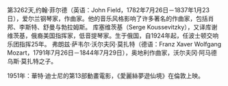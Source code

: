 第3262天,约翰·菲尔德（英语：John Field，1782年7月26日－1837年1月23日），爱尔兰钢琴家，作曲家。他的音乐风格影响了许多著名的作曲家，包括肖邦、李斯特、舒曼与勃拉姆斯。
库塞维茨基（Serge Koussevitzky），又译库谢维茨基，俄裔美国指挥家，低音提琴家。生于俄国，自1924年起，任波士顿交响乐团指挥25年。
弗朗兹·萨韦尔·沃尔夫冈·莫扎特（德语：Franz Xaver Wolfgang Mozart，1791年7月26日－1844年7月29日），奥地利作曲家，沃尔夫冈·阿马德乌斯·莫扎特之子。

1951年：華特·迪士尼的第13部動畫電影，《愛麗絲夢遊仙境》在倫敦上映。